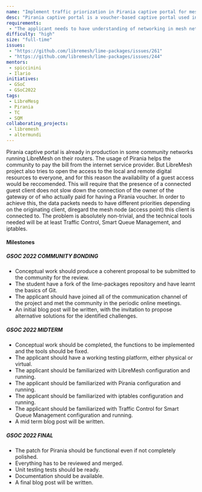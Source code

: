 ```yaml
---
name: "Implement traffic priorization in Pirania captive portal for mesh networks"
desc: "Pirania captive portal is a voucher-based captive portal used in LibreMesh. In order to have guest access, this should have a lower priority, managed via Traffic Control."
requirements:
 - "The applicant needs to have understanding of networking in mesh networks."
difficulty: "high"
size: "full-time"
issues:
 - "https://github.com/libremesh/lime-packages/issues/261"
 - "https://github.com/libremesh/lime-packages/issues/244"
mentors:
 - spiccinini
 - Ilario
initiatives:
 - GSoC
 - GSoC2022
tags:
 - LibreMesg
 - Pirania
 - TC
 - SQM
collaborating_projects:
 - libremesh
 - altermundi
---
```


Pirania captive portal is already in production in some community networks running LibreMesh on their routers.
The usage of Pirania helps the community to pay the bill from the internet service provider.
But LibreMesh project also tries to open the access to the local and remote digital resources to everyone, and for this reason the availability of a guest access would be reccomended.
This will require that the presence of a connected guest client does not slow down the connection of the owner of the gateway or of who actually paid for having a Pirania voucher.
In order to achieve this, the data packets needs to have different priorities depending on the originating client, diregard the mesh node (access point) this client is connected to.
The problem is absolutely non-trivial, and the technical tools needed will be at least Traffic Control, Smart Queue Management, and iptables.

#### Milestones

##### GSOC 2022 COMMUNITY BONDING

* Conceptual work should produce a coherent proposal to be submitted to the community for the review.
* The student have a fork of the lime-packages repository and have learnt the basics of Git.
* The applicant should have joined all of the communication channel of the project and met the community in the periodic online meetings.
* An initial blog post will be written, with the invitation to propose alternative solutions for the identified challenges.

##### GSOC 2022 MIDTERM

* Conceptual work should be completed, the functions to be implemented and the tools should be fixed.
* The applicant should have a working testing platform, either physical or virtual.
* The applicant should be familiarized with LibreMesh configuration and running.
* The applicant should be familiarized with Pirania configuration and running.
* The applicant should be familiarized with iptables configuration and running.
* The applicant should be familiarized with Traffic Control for Smart Queue Management configuration and running.
* A mid term blog post will be written.

##### GSOC 2022 FINAL

* The patch for Pirania should be functional even if not completely polished.
* Everything has to be reviewed and merged.
* Unit testing tests should be ready.
* Documentation should be available.
* A final blog post will be written.
